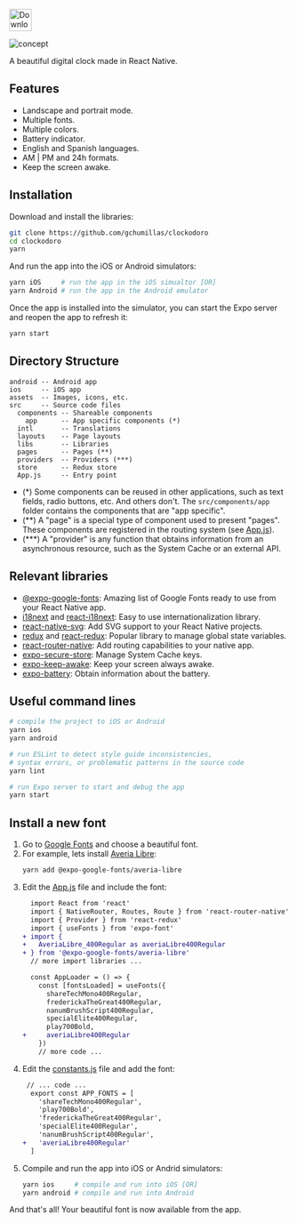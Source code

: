 <a href="https://apps.apple.com/app/clockodoro/id6443605878"><img src="https://user-images.githubusercontent.com/5312427/194015966-ac0baddf-69ca-4a0b-a194-62364bb5f28f.svg" height="40" alt="Download on the Apple Store" /></a><br>

![concept](https://user-images.githubusercontent.com/5312427/194026629-892dc38b-6a95-4cbd-af89-0d36f35aa88c.jpg)

A beautiful digital clock made in React Native.

## Features

- Landscape and portrait mode.
- Multiple fonts.
- Multiple colors.
- Battery indicator.
- English and Spanish languages.
- AM | PM and 24h formats.
- Keep the screen awake.

## Installation

Download and install the libraries:
```bash
git clone https://github.com/gchumillas/clockodoro
cd clockodoro
yarn
```

And run the app into the iOS or Android simulators:
```bash
yarn iOS     # run the app in the iOS simualtor [OR]
yarn Android # run the app in the Android emulator
```

Once the app is installed into the simulator, you can start the Expo server and reopen the app to refresh it:
```bash
yarn start
```

## Directory Structure

```
android -- Android app
ios     -- iOS app
assets  -- Images, icons, etc.
src     -- Source code files
  components -- Shareable components
    app      -- App specific components (*)
  intl       -- Translations
  layouts    -- Page layouts
  libs       -- Libraries
  pages      -- Pages (**)
  providers  -- Providers (***)
  store      -- Redux store
  App.js     -- Entry point
```

- (*) Some components can be reused in other applications, such as text fields, radio buttons, etc. And others don't. The `src/components/app` folder contains the components that are "app specific".
- (**) A "page" is a special type of component used to present "pages". These components are registered in the routing system (see [App.js](/src/App.js)).
- (***) A "provider" is any function that obtains information from an asynchronous resource, such as the System Cache or an external API.

## Relevant libraries

- [@expo-google-fonts](https://github.com/expo/google-fonts): Amazing list of Google Fonts ready to use from your React Native app.
- [i18next](https://www.i18next.com/) and [react-i18next](https://react.i18next.com/): Easy to use internationalization library.
- [react-native-svg](https://github.com/react-native-svg/react-native-svg): Add SVG support to your React Native projects.
- [redux](https://redux.js.org/) and [react-redux](https://react-redux.js.org/): Popular library to manage global state variables.
- [react-router-native](https://reactrouter.com/en/v6.3.0/api): Add routing capabilities to your native app.
- [expo-secure-store](https://docs.expo.dev/versions/latest/sdk/securestore/): Manage System Cache keys.
- [expo-keep-awake](https://docs.expo.dev/versions/latest/sdk/keep-awake/): Keep your screen always awake.
- [expo-battery](https://docs.expo.dev/versions/latest/sdk/battery/): Obtain information about the battery.

## Useful command lines

```bash
# compile the project to iOS or Android
yarn ios
yarn android
```

```bash
# run ESLint to detect style guide inconsistencies,
# syntax errors, or problematic patterns in the source code
yarn lint 
```

```bash
# run Expo server to start and debug the app
yarn start
```

## Install a new font

1. Go to [Google Fonts](https://fonts.google.com/) and choose a beautiful font.
2. For example, lets install [Averia Libre](https://fonts.google.com/specimen/Averia+Libre?category=Display&preview.text=11:54%20am&preview.text_type=custom):
   ```bash
   yarn add @expo-google-fonts/averia-libre
   ```
3. Edit the [App.js](src/App.js) file and include the font:
   ```diff
     import React from 'react'
     import { NativeRouter, Routes, Route } from 'react-router-native'
     import { Provider } from 'react-redux'
     import { useFonts } from 'expo-font'
   + import {
   +   AveriaLibre_400Regular as averiaLibre400Regular
   + } from '@expo-google-fonts/averia-libre'
     // more import libraries ...

     const AppLoader = () => {
       const [fontsLoaded] = useFonts({
         shareTechMono400Regular,
         frederickaTheGreat400Regular,
         nanumBrushScript400Regular,
         specialElite400Regular,
         play700Bold,
   +     averiaLibre400Regular
       })
       // more code ...
   ```
  4. Edit the [constants.js](src/constants.js) file and add the font:
     ```diff
      // ... code ...
       export const APP_FONTS = [
         'shareTechMono400Regular',
         'play700Bold',
         'frederickaTheGreat400Regular',
         'specialElite400Regular',
         'nanumBrushScript400Regular',
     +   'averiaLibre400Regular'
       ]
     ```
  5. Compile and run the app into iOS or Andrid simulators:
     ```bash
     yarn ios     # compile and run into iOS [OR]
     yarn android # compile and run into Android
     ```

And that's all! Your beautiful font is now available from the app.
